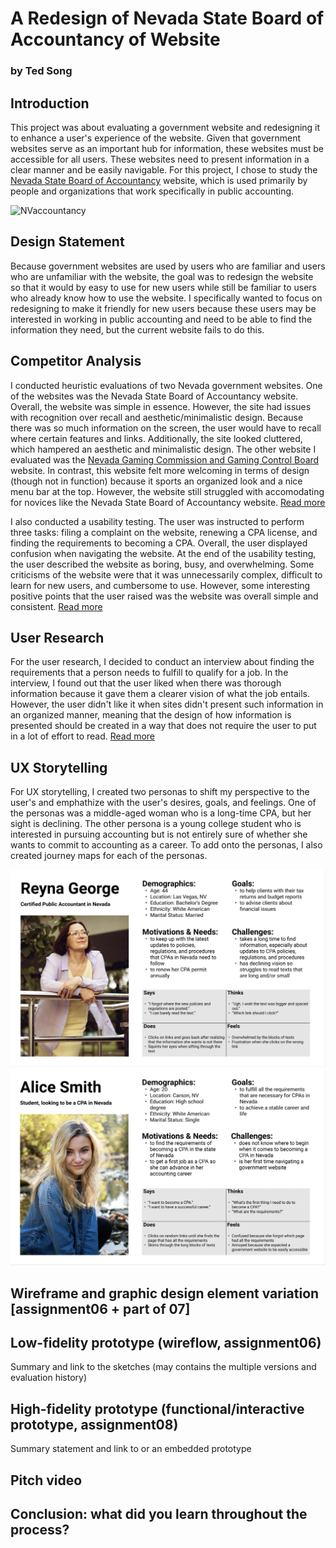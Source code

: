 # A Redesign of Nevada State Board of Accountancy of Website
### by Ted Song

## Introduction
This project was about evaluating a government website and redesigning it to enhance a user's experience of the website.
Given that government websites serve as an important hub for information, these websites must be accessible for all users.
These websites need to present information in a clear manner and be easily navigable.
For this project, I chose to study the [Nevada State Board of Accountancy](https://nvaccountancy.com/) website, which is used primarily by people and organizations that work specifically in public accounting.

![NVaccountancy](nvwebsite.png)

## Design Statement
Because government websites are used by users who are familiar and users who are unfamiliar with the website, the goal was to redesign the website so that it would by easy to use for new users while still be familiar to users who already know how to use the website. I specifically wanted to focus on redesigning to make it friendly for new users because these users may be interested in working in public accounting and need to be able to find the information they need, but the current website fails to do this.

## Competitor Analysis
I conducted heuristic evaluations of two Nevada government websites. One of the websites was the Nevada State Board of Accountancy website. Overall, the website was simple in essence. However, the site had issues with recognition over recall and aesthetic/minimalistic design. Because there was so much information on the screen, the user would have to recall where certain features and links. Additionally, the site looked cluttered, which hampered an aesthetic and minimalistic design. The other website I evaluated was the [Nevada Gaming Commission and Gaming Control Board](https://gaming.nv.gov/index.aspx?page=1) website. In contrast, this website felt more welcoming in terms of design (though not in function) because it sports an organized look and a nice menu bar at the top. However, the website still struggled with accomodating for novices like the Nevada State Board of Accountancy website. [Read more](https://github.com/tedsong2001/DH110-2021F/blob/main/Assignments/Assignment%201/Assignment1.md)

I also conducted a usability testing. The user was instructed to perform three tasks: filing a complaint on the website, renewing a CPA license, and finding the requirements to becoming a CPA. Overall, the user displayed confusion when navigating the website. At the end of the usability testing, the user described the website as boring, busy, and overwhelming. Some criticisms of the website were that it was unnecessarily complex, difficult to learn for new users, and cumbersome to use. However, some interesting positive points that the user raised was the website was overall simple and consistent. [Read more](https://github.com/tedsong2001/DH110-2021F/blob/main/Assignments/Assignment%202/Assignment2.md)

## User Research
For the user research, I decided to conduct an interview about finding the requirements that a person needs to fulfill to qualify for a job. In the interview, I found out that the user liked when there was thorough information because it gave them a clearer vision of what the job entails. However, the user didn't like it when sites didn't present such information in an organized manner, meaning that the design of how information is presented should be created in a way that does not require the user to put in a lot of effort to read. [Read more](https://github.com/tedsong2001/DH110-2021F/blob/main/Assignments/Assignment%203/Assignment3.md)

## UX Storytelling
For UX storytelling, I created two personas to shift my perspective to the user's and emphathize with the user's desires, goals, and feelings. One of the personas was a middle-aged woman who is a long-time CPA, but her sight is declining. The other persona is a young college student who is interested in pursuing accounting but is not entirely sure of whether she wants to commit to accounting as a career. To add onto the personas, I also created journey maps for each of the personas.

![persona1](persona1.png)
![persona2](persona2.png)

## Wireframe and graphic design element variation [assignment06 + part of 07]

## Low-fidelity prototype (wireflow, assignment06)
Summary and link to the sketches (may contains the multiple versions and evaluation history)

## High-fidelity prototype (functional/interactive prototype, assignment08)
Summary statement and link to or an embedded prototype

## Pitch video 

## Conclusion: what did you learn throughout the process?
